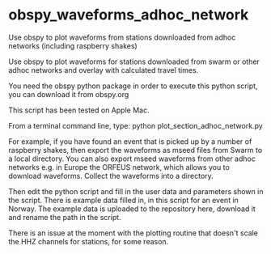 # obspy_waveforms_adhoc_network
Use obspy to plot waveforms from stations downloaded from adhoc networks (including raspberry shakes)

Use obspy to plot waveforms for stations downloaded from swarm or other adhoc networks and overlay 
with calculated travel times.

You need the obspy python package in order to execute this python script, you can download it from 
obspy.org

This script has been tested on Apple Mac.

From a terminal command line, type:
python plot_section_adhoc_network.py

For example, if you have found an event that is picked up by a number of raspberry shakes, then 
export the waveforms as mseed files from Swarm to a local directory. You can also export mseed 
waveforms from other adhoc networks e.g. in Europe the ORFEUS network, which allows you to download 
waveforms. Collect the waveforms into a directory.

Then edit the python script and fill in the user data and parameters shown in the script. There is 
example data filled in, in this script for an event in Norway. The example data is uploaded to the 
repository here, download it and rename the path in the script.

There is an issue at the moment with the plotting routine that doesn't scale the HHZ channels for 
stations, for some reason.
